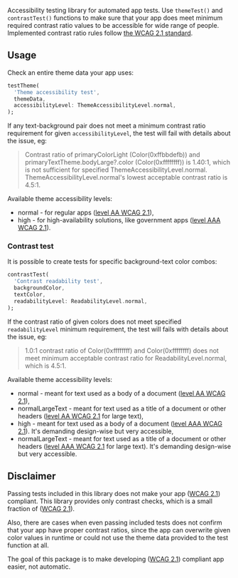 Accessibility testing library for automated app tests.
Use `themeTest()` and `contrastTest()` functions to make sure that your app
does meet minimum required contrast ratio values to be accessible for wide
range of people. Implemented contrast ratio rules follow [the WCAG 2.1 standard](https://www.w3.org/TR/WCAG21/).

## Usage

Check an entire theme data your app uses:

```dart
testTheme(
  'Theme accessibility test',
  themeData,
  accessibilityLevel: ThemeAccessibilityLevel.normal,
);
```

If any text-background pair does not meet a minimum contrast ratio requirement
for given `accessibilityLevel`, the test will fail with details about the issue, eg:

> Contrast ratio of primaryColorLight (Color(0xffbbdefb))
> and primaryTextTheme.bodyLarge?.color (Color(0xffffffff)) is 1.40:1,
> which is not sufficient for specified ThemeAccessibilityLevel.normal.
> ThemeAccessibilityLevel.normal's lowest acceptable contrast ratio is 4.5:1.

Available theme accessibility levels:

- normal - for regular apps ([level AA WCAG 2.1](https://www.w3.org/TR/WCAG21/#contrast-minimum)),
- high - for high-availability solutions, like government apps ([level AAA WCAG 2.1](https://www.w3.org/TR/WCAG21/#contrast-enhanced)).

### Contrast test

It is possible to create tests for specific background-text color combos:

```dart
contrastTest(
  'Contrast readability test',
  backgroundColor,
  textColor,
  readabilityLevel: ReadabilityLevel.normal,
);
```

If the contrast ratio of given colors does not meet specified `readabilityLevel` minimum requirement, the test will fails with details about the issue, eg:

> 1.0:1 contrast ratio of Color(0xffffffff) and Color(0xffffffff)
> does not meet minimum acceptable contrast ratio
> for ReadabilityLevel.normal, which is 4.5:1.

Available theme accessibility levels:

- normal - meant for text used as a body of a document ([level AA WCAG 2.1](https://www.w3.org/TR/WCAG21/#contrast-minimum)),
- normalLargeText - meant for text used as a title of a document or other headers ([level AA WCAG 2.1](https://www.w3.org/TR/WCAG21/#contrast-minimum) for large text),
- high - meant for text used as a body of a document ([level AAA WCAG 2.1](https://www.w3.org/TR/WCAG21/#contrast-enhanced)).
It's demanding design-wise but very accessible,
- normalLargeText - meant for text used as a title
of a document or other headers ([level AAA WCAG 2.1](https://www.w3.org/TR/WCAG21/#contrast-enhanced) for large text).
It's demanding design-wise but very accessible.

## Disclaimer

Passing tests included in this library does not make your app ([WCAG 2.1](https://www.w3.org/TR/WCAG21/)) compliant.
This library provides only contrast checks, which is a small fraction of ([WCAG 2.1](https://www.w3.org/TR/WCAG21/)).

Also, there are cases when even passing included tests does not confirm that your app
have proper contrast ratios, since the app can overwrite given color values in runtime
or could not use the theme data provided to the test function at all.

The goal of this package is to make developing ([WCAG 2.1](https://www.w3.org/TR/WCAG21/)) compliant app easier, not automatic.
